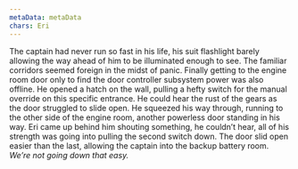 ```yaml
---
metaData: metaData
chars: Eri
---
```


The captain had never run so fast in his life, his suit flashlight barely allowing the way ahead of him to be illuminated enough to see. The familiar corridors seemed foreign in the midst of panic. Finally getting to the engine room door only to find the door controller subsystem power was also offline. He opened a hatch on the wall, pulling a hefty switch for the manual override on this specific entrance. He could hear the rust of the gears as the door struggled to slide open. He squeezed his way through, running to the other side of the engine room, another powerless door standing in his way. Eri came up behind him shouting something, he couldn’t hear, all of his strength was going into pulling the second switch down. The door slid open easier than the last, allowing the captain into the backup battery room. *We’re not going down that easy.*